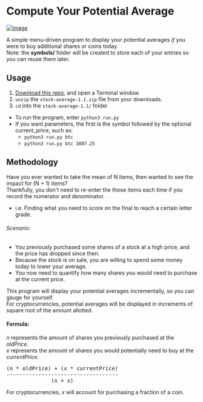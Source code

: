 # Compute Your Potential Average #

[![image](https://img.shields.io/badge/python-3.x-blue.svg)](https://www.python.org/downloads/)

A simple menu-driven program to display your potential averages *if* you were to buy additional shares or coins today.<br>
Note: the **symbols/** folder will be created to store each of your entries so you can reuse them later.

## Usage ##

1. [Download this repo](https://github.com/Mas9311/stock-average/archive/v1.1.zip), and open a Terminal window.<br>
1. <code>unzip</code> the <code>stock-average-1.1.zip</code> file from your downloads.<br>
1. <code>cd</code> into the <code>stock-average-1.1/</code> folder<br>
  - To run the program, enter <code>python3 run.py</code><br>
  - If you want parameters, the first is the symbol followed by the optional current_price, such as:<br>
    * <code>python3 run.py btc</code>
    * <code>python3 run.py btc 3807.25</code>

## Methodology ##

Have you ever wanted to take the mean of N items, then wanted to see the impact for (N + 1) items?<br>
Thankfully, you don't need to re-enter the those items each time if you record the numerator and denominator.

 * i.e. Finding what you need to score on the final to reach a certain letter grade.<br>


###### Scenario: ######

 - You previously purchased some shares of a stock at a high price, and the price has dropped since then.
 - Because the stock is on sale, you are willing to spend some money today to lower your average.
 - You now need to quantify how many shares you would need to purchase at the current price.

This program will display your potential averages incrementally, so you can gauge for yourself.<br>
For cryptocurrencies, potential averages will be displayed in increments of square root of the amount allotted.<br>

#### Formula: ####

*n* represents the amount of shares you previously purchased at the *oldPrice*.<br>
*x* represents the amount of shares you would potentially need to buy at the *currentPrice*.

<pre>(n * oldPrice) + (x * currentPrice)
-----------------------------------
              (n + x)</pre>

For cryptocurrencies, *x* will account for purchasing a fraction of a coin.
